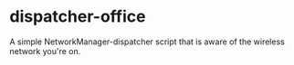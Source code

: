 # dispatcher-office
A simple NetworkManager-dispatcher script that is aware of the wireless network you're on.
